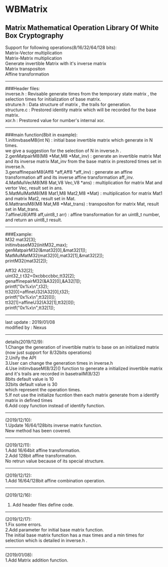WBMatrix
====

Matrix Mathematical Operation Library Of White Box Cryptography
----

Support for following operations(8/16/32/64/128 bits):<br>
Matrix-Vector multiplication<br>
Matrix-Matrix multiplication<br>
Generate invertible Matrix with it's inverse matrix<br>
Matrix transpositon<br>
Affine transformation<br>

---
###Header files:<br>
inverse.h : Revisable generate times from the temporary state matrix , the selection times for initialization of base matrix.<br>
struture.h : Data structure of matrix , the trails for generation.<br>
structure.c : Prestored identity matrix which will be recorded for the base matrix.<br>
xor.h : Prestored value for number's internal xor.<br>

---
###main function(8bit in example):<br>
1.initinvbaseM8(int N) : initial base invertible matrix which generate in N times.<br>
we give a suggestion for the selection of N in inverse.h .<br>
2.genMatpairM8(M8 *Mat,M8 *Mat_inv) : generate an invertible matrix Mat and its inverse matrix Mat_inv from the base matrix in prestored times set in inverse.h.<br>
3.genaffinepairM8(Aff8 *aff,Aff8 *aff_inv) : generate an affine transformation aff and its inverse affine transformation aff_inv.<br>
4.MatMulVecM8(M8 Mat,V8 Vec,V8 *ans) : multiplication for matrix Mat and vertor Vec, result set in ans.<br>
5.MatMulMatM8(M8 Mat1,M8 Mat2,M8 *Mat) : multiplication for matrix Mat1 and matrix Mat2, result set in Mat.<br>
6.MattransM8(M8 Mat,M8 *Mat_trans) : transpositon for matrix Mat, result set in Mat_trans.<br>
7.affineU8(Aff8 aff,uint8_t arr) : affine transformation for an uint8_t number, and return an uint8_t result.

---
###Example:<br>
M32 mat32[3];<br>
initinvbaseM32(initM32_max);<br>
genMatpairM32(&mat32[0],&mat32[1]);<br>
MatMulMatM32(mat32[0],mat32[1],&mat32[2]);<br>
printM32(mat32[2]);<br>

Aff32 A32[2];<br>
uint32_t t32=0xcbbccbbc,tt32[2];<br>
genaffinepairM32(&A32[0],&A32[1]);<br>
printf("0x%x\n",t32);<br>
tt32[0]=affineU32(A32[0],t32);<br>
printf("0x%x\n",tt32[0]);<br>
tt32[1]=affineU32(A32[1],tt32[0]);<br>
printf("0x%x\n",tt32[1]);<br>

---
last update : 2019/01/08<br>
modified by : Nexus

---
details(2019/12/9):<br>
1.Change the generation of invertible matrix to base on an initialized matrix
(now just support for 8/32bits operations)<br>
2.Unify the API<br>
3.User can change the generation times in inverse.h <br>
4.Use initinvbaseM(8/32)() function to generate a initialized invertible matrix and it's trails are recorded in basetrailM(8/32)<br>
8bits default value is 10<br>
32bits default value is 30<br>
which represent the operation times.<br>
5.If not use the initialize fucntion then each matrix generate from a identify matrix in defined times<br>
6.Add copy function instead of identify function.<br>

---
(2019/12/10):<br>
1.Update 16/64/128bits inverse matrix function.<br>
New method has been covered.<br>

---
(2019/12/11):<br>
1.Add 16/64bit affine transformation.<br>
2.Add 128bit affine transformation.<br>
No retrun value because of its special structure.

---
(2019/12/12):<br>
1.Add 16/64/128bit affine combination operation.<br>

---
(2019/12/16):<br>
1. Add header files define code.<br>

---
(2019/12/17):<br>
1.Fix some errors.<br>
2.Add parameter for initial base matrix function. <br>
The initial base matrix function has a max times and a min times for selection which is detailed in inverse.h .<br> 

---
(2019/01/08):<br>
1.Add Matrix addition function.<br>